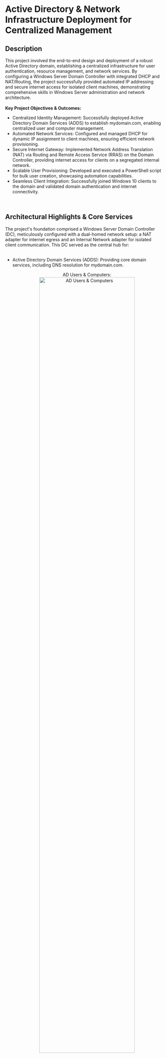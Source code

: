 <h1>Active Directory & Network Infrastructure Deployment for Centralized Management</h1>


<h2>Description</h2>
This project involved the end-to-end design and deployment of a robust Active Directory domain, establishing a centralized infrastructure for user authentication, resource management, and network services. By configuring a Windows Server Domain Controller with integrated DHCP and NAT/Routing, the project successfully provided automated IP addressing and secure internet access for isolated client machines, demonstrating comprehensive skills in Windows Server administration and network architecture.
<br />
<br />
<b>Key Project Objectives & Outcomes:</b>

- <b2> Centralized Identity Management: Successfully deployed Active Directory Domain Services (ADDS) to establish mydomain.com, enabling centralized user and computer management. </b2>
- <b2> Automated Network Services: Configured and managed DHCP for dynamic IP assignment to client machines, ensuring efficient network provisioning. </b2>
- <b2> Secure Internet Gateway: Implemented Network Address Translation (NAT) via Routing and Remote Access Service (RRAS) on the Domain Controller, providing internet access for clients on a segregated internal network. </b2>
- <b2> Scalable User Provisioning: Developed and executed a PowerShell script for bulk user creation, showcasing automation capabilities. </b2>
- <b2> Seamless Client Integration: Successfully joined Windows 10 clients to the domain and validated domain authentication and internet connectivity. </b2>
<br />



<h2>Architectural Highlights & Core Services</h2>
The project's foundation comprised a Windows Server Domain Controller (DC), meticulously configured with a dual-homed network setup: a NAT adapter for internet egress and an Internal Network adapter for isolated client communication. This DC served as the central hub for:
<br />
<br />

- <b2> Active Directory Domain Services (ADDS): Providing core domain services, including DNS resolution for mydomain.com. </b2>
  <p align="center">
  AD Users & Computers: <br/>
  <img src="https:" height="80%" width="80%" alt="AD Users & Computers"/>
  <br />
  </p>
- <b2> Dynamic Host Configuration Protocol (DHCP): Dynamically assigning IP addresses and network configurations to client machines on the internal segment. </b2>
  <p align="center">
  DHCP Management Console of configured scope and options: <br/>
  <img src="https:" height="80%" width="80%" alt="DHCP Management Console of configured scope and options"/>
  <br />
  </p>
- <b2> Routing and Remote Access Service (RRAS) / NAT: Enabling secure internet connectivity for client machines by routing their traffic through the DC's NAT service. </b2>
  <p align="center">
  RRAS Console showing the NAT configuration or enabled interfaces: <br/>
  <img src="https:" height="80%" width="80%" alt="RRAS Console showing the NAT configuration or enabled interfaces"/>
  <br />
  </p>
<br />



<h2>Client Integration & Validation</h2>
A Windows 10 client was seamlessly integrated, confirming the success of the deployed services:
<br />
<br />

- <b2> The client successfully obtained its IP address from the DC's DHCP server. </b2>
- <b2> Internet connectivity was verified from the client, routing through the DC. </b2>
- <b2> The client PC was successfully joined to mydomain.com, allowing for domain user logins. </b2>
  <p align="center">
  Client PC successfully logged in as a domain user: <br/>
  <img src="https:" height="80%" width="80%" alt="Client PC successfully logged in as a domain user"/>
  <br />
  </p>
<br />



<h2>Technologies & Tools Utilized</h2>

- <b2> Operating Systems: Windows Server (with Desktop Experience), Windows 10 </b2>
- <b2> Virtualization Platform: VirtualBox </b2>
- <b2> Core Services: Active Directory Domain Services (ADDS), DNS, DHCP, Routing and Remote Access Service (RRAS)/Network Address Translation (NAT) </b2>
- <b2> Scripting: PowerShell </b2>

<br />

For a detailed breakdown of the technical implementation, specific configurations, and in-depth analysis, please refer to the [Full Project Report](https://github.com/TaiwoG1/ActiveDirectoryLab1/blob/main/Active%20Directory%20and%20Internal%20Network%20Full%20Report.pdf) <br />
